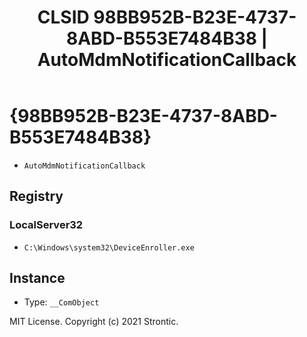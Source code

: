 ﻿---
title: "CLSID 98BB952B-B23E-4737-8ABD-B553E7484B38 | AutoMdmNotificationCallback"
excerpt: What is COM-Object CLSID 98BB952B-B23E-4737-8ABD-B553E7484B38?
---

# {98BB952B-B23E-4737-8ABD-B553E7484B38}

* `AutoMdmNotificationCallback`

## Registry


### LocalServer32

* `C:\Windows\system32\DeviceEnroller.exe`

## Instance

* Type: `__ComObject`

MIT License. Copyright (c) 2021 Strontic.


